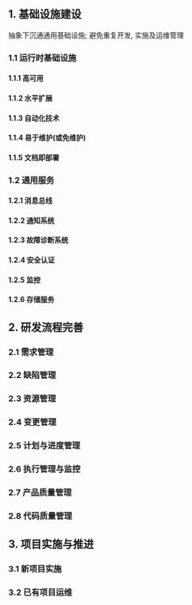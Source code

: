 ## 1\. 基础设施建设

抽象下沉通通用基础设施; 避免重复开发, 实施及运维管理

### 1.1 运行时基础设施

#### 1.1.1 高可用

#### 1.1.2 水平扩展

#### 1.1.3 自动化技术

#### 1.1.4 易于维护(或免维护)

#### 1.1.5 文档即部署

### 1.2 通用服务

#### 1.2.1 消息总线

#### 1.2.2 通知系统

#### 1.2.3 故障诊断系统

#### 1.2.4 安全认证

#### 1.2.5 监控

#### 1.2.6 存储服务

## 2\. 研发流程完善

### 2.1 需求管理

### 2.2 缺陷管理

### 2.3 资源管理

### 2.4 变更管理

### 2.5 计划与进度管理

### 2.6 执行管理与监控

### 2.7 产品质量管理

### 2.8 代码质量管理

## 3\. 项目实施与推进

### 3.1 新项目实施

### 3.2 已有项目运维